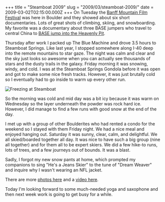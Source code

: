 +++
title = "Steamboat 2009"
slug = "2009/03/steamboat-2009/"
date = 2009-03-02T02:15:00.000Z
+++
On Tuesday the [Banff Mountain Film Festival](http://www.banffcentre.ca/mountainculture/tour/) was here in Boulder and they showed about six short documentaries. Lots of great shots of climbing, skiing, and snowboarding. My favorite was a documentary about three BASE jumpers who travel to central China to [BASE jump into the Heavenly Pit](http://broadbandsports.com/node/21701).

Thursday after work I packed up The Blue Machine and drove 3.5 hours to Steamboat Springs. Like last year, I stopped somewhere along I-40 deep into the remote mountains to star gaze. The night was calm and clear and the sky just looks so awesome when you can actually see thousands of stars and the dusty trails in the galaxy. Friday morning it was snowing, windy, and cold. I was at the Steamboat Springs Gondola before it was open and got to make some nice fresh tracks. However, it was just brutally cold so I eventually had to go inside to warm up every other run.

![Freezing at Steamboat](/photos/winter_2008/072_steamboat_freezing.jpg)

So the morning was cold and mid day was a bit icy because it was warm on Wednesday so the layer underneath the powder was rock hard ice. However, I did manage to find a few runs with good snow at the end of the day.

I met up with a group of other Boulderites who had rented a condo for the weekend so I stayed with them Friday night. We had a nice meal and enjoyed hanging out. Saturday it was sunny, clear, calm, and delightful. We all skied/boarded together all day. It was nice to have such a big group (nine all together) and for them all to be expert skiers. We did a few hike-to runs, lots of trees, and a few journeys out of bounds. It was a blast.

Sadly, I forgot my new snow pants at home, which prompted my companions to sing "He's a Jeans Skier" to the tune of "Dream Weaver" and inquire why I wasn't wearing an NFL jacket.

There are more [photos here](http://www.peterlyons.com/app//photos?gallery=winter_2008) and a [video here](https://www.youtube.com/watch?v=K3TfZ0yfcD0).

Today I'm looking forward to some much-needed yoga and saxophone and then next week work is going to get busy for a while.
